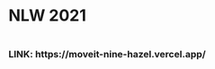 <h1>NLW 2021</h1>

<img src="https://s3.us-west-2.amazonaws.com/secure.notion-static.com/bb573b7c-24e5-462a-999a-bffcb19df651/Desktop_2021.02.28_-_12.52.08.01.gif?X-Amz-Algorithm=AWS4-HMAC-SHA256&X-Amz-Credential=AKIAT73L2G45O3KS52Y5%2F20210228%2Fus-west-2%2Fs3%2Faws4_request&X-Amz-Date=20210228T155339Z&X-Amz-Expires=86400&X-Amz-Signature=27e7ffdbd76a992fe091853ef53d7afeea424f366b0bb6435fa193dbfa185077&X-Amz-SignedHeaders=host" alt=""/>

<h3>LINK: https://moveit-nine-hazel.vercel.app/</h3>
